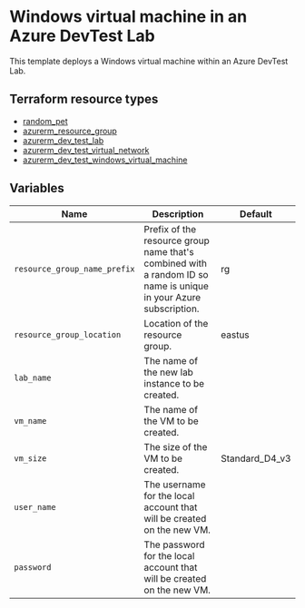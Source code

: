 # Windows virtual machine in an Azure DevTest Lab

This template deploys a Windows virtual machine within an Azure DevTest Lab.

## Terraform resource types

- [random_pet](https://registry.terraform.io/providers/hashicorp/random/latest/docs/resources/pet)
- [azurerm_resource_group](https://registry.terraform.io/providers/hashicorp/azurerm/latest/docs/resources/resource_group)
- [azurerm_dev_test_lab](https://registry.terraform.io/providers/hashicorp/azurerm/latest/docs/resources/dev_test_lab)
- [azurerm_dev_test_virtual_network](https://registry.terraform.io/providers/hashicorp/azurerm/latest/docs/resources/dev_test_virtual_network)
- [azurerm_dev_test_windows_virtual_machine](https://registry.terraform.io/providers/hashicorp/azurerm/latest/docs/resources/dev_test_windows_virtual_machine)

## Variables

| Name | Description | Default |
|-|-|-|
| `resource_group_name_prefix` | Prefix of the resource group name that's combined with a random ID so name is unique in your Azure subscription. | rg |
| `resource_group_location` | Location of the resource group. | eastus |
| `lab_name` | The name of the new lab instance to be created. | |
| `vm_name` | The name of the VM to be created. | |
| `vm_size` | The size of the VM to be created. | Standard_D4_v3 |
| `user_name` | The username for the local account that will be created on the new VM. | |
| `password` | The password for the local account that will be created on the new VM. | |
